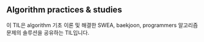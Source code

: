 ## Algorithm practices & studies

이 TIL은 algorithm 기초 이론 및 해결한 SWEA, baekjoon, programmers 알고리즘 문제의 솔루션을 공유하는 TIL입니다.

